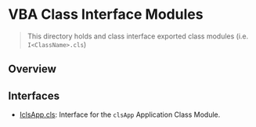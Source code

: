 # VBA Class Interface Modules

> This directory holds and class interface exported class modules (i.e. `I<ClassName>.cls`)

## Overview

## Interfaces

- [IclsApp.cls](IclsApp.cls): Interface for the `clsApp` Application Class Module.
